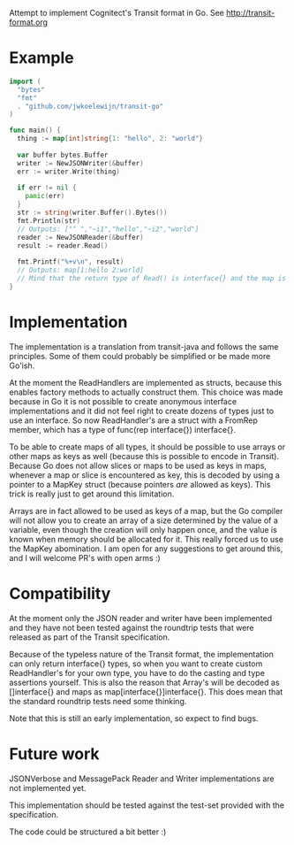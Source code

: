 Attempt to implement Cognitect's Transit format in Go.
See http://transit-format.org

Example
=======

```go
import (
  "bytes"
  "fmt"
  . "github.com/jwkoelewijn/transit-go"
)

func main() {
  thing := map[int]string{1: "hello", 2: "world"}
  
  var buffer bytes.Buffer
  writer := NewJSONWriter(&buffer)
  err := writer.Write(thing)
  
  if err != nil {
    panic(err)
  }
  str := string(writer.Buffer().Bytes())
  fmt.Println(str)
  // Outputs: ["^ ","~i1","hello","~i2","world"]
  reader := NewJSONReader(&buffer)
  result := reader.Read()
  
  fmt.Printf("%+v\n", result)
  // Outputs: map[1:hello 2:world]
  // Mind that the return type of Read() is interface{} and the map is of type map[interface{}]interface{}
}
```

Implementation 
==============
The implementation is a translation from transit-java and follows the same principles. Some of them could probably be simplified or be made more Go'ish.

At the moment the ReadHandlers are implemented as structs, because this enables factory methods to actually construct them.
This choice was made because in Go it is not possible to create anonymous interface implementations and it did not feel right
to create dozens of types just to use an interface. So now ReadHandler's are a struct with a FromRep member, which has a type
of func(rep interface{}) interface{}.

To be able to create maps of all types, it should be possible to use arrays or other maps as keys as well (because this is possible
to encode in Transit). Because Go does not allow slices or maps to be used as keys in maps, whenever a map or slice is encountered as key,
this is decoded by using a pointer to a MapKey struct (because pointers _are_ allowed as keys). This trick is really just to get around this limitation.

Arrays are in fact allowed to be used as keys of a map, but the Go compiler will not allow you to create an array of a size determined by
the value of a variable, even though the creation will only happen once, and the value is known when memory should be allocated for it.
This really forced us to use the MapKey abomination. I am open for any suggestions to get around this, and I will welcome PR's with open arms :)


Compatibility
=============

At the moment only the JSON reader and writer have been implemented and they have not been tested against the roundtrip tests that were
released as part of the Transit specification.

Because of the typeless nature of the Transit format, the implementation can only return interface{} types, so when you want
to create custom ReadHandler's for your own type, you have to do the casting and type assertions yourself. This is also the
reason that Array's will be decoded as []interface{} and maps as map[interface{}]interface{}. This does mean that the standard
roundtrip tests need some thinking.

Note that this is still an early implementation, so expect to find bugs.

Future work
===========

JSONVerbose and MessagePack Reader and Writer implementations are not implemented yet.

This implementation should be tested against the test-set provided with the specification.

The code could be structured a bit better :)
